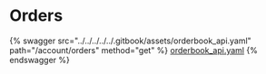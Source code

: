 # Orders

{% swagger src="../../../../../.gitbook/assets/orderbook_api.yaml" path="/account/orders" method="get" %}
[orderbook_api.yaml](../../../../../.gitbook/assets/orderbook_api.yaml)
{% endswagger %}
